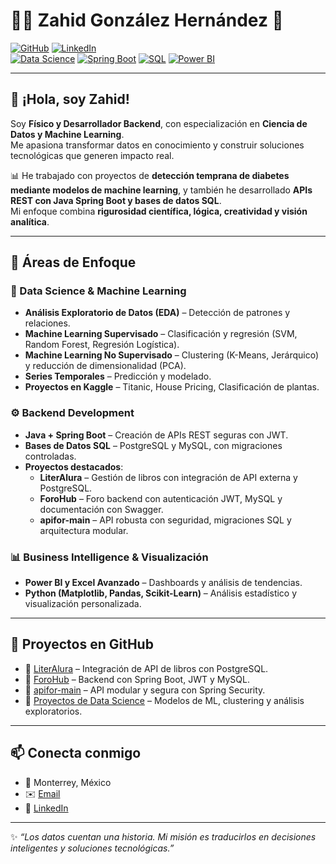 # 👨‍💻 Zahid González Hernández 🌌  

[![GitHub](https://img.shields.io/badge/GitHub-ZahidGonZ4lez-black?style=flat&logo=github)](https://github.com/Z4hidgonz4lez) 
[![LinkedIn](https://img.shields.io/badge/LinkedIn-Zahid_González-blue?style=flat&logo=linkedin)](https://www.linkedin.com/in/zahid-gonzalez-hernandez/)  
[![Data Science](https://img.shields.io/badge/Data_Science-Active-green?style=flat&logo=python)]()
[![Spring Boot](https://img.shields.io/badge/Backend-SpringBoot-brightgreen?style=flat&logo=spring)]()
[![SQL](https://img.shields.io/badge/SQL-PostgreSQL-blue?style=flat&logo=postgresql)]()
[![Power BI](https://img.shields.io/badge/BI-PowerBI-yellow?style=flat&logo=powerbi)]()

---

## 👋 ¡Hola, soy Zahid!

Soy **Físico y Desarrollador Backend**, con especialización en **Ciencia de Datos y Machine Learning**.  
Me apasiona transformar datos en conocimiento y construir soluciones tecnológicas que generen impacto real.  

📊 He trabajado con proyectos de **detección temprana de diabetes mediante modelos de machine learning**, y también he desarrollado **APIs REST con Java Spring Boot y bases de datos SQL**.  
Mi enfoque combina **rigurosidad científica, lógica, creatividad y visión analítica**.

---

## 🎯 Áreas de Enfoque  

### 🔬 Data Science & Machine Learning
- **Análisis Exploratorio de Datos (EDA)** – Detección de patrones y relaciones.
- **Machine Learning Supervisado** – Clasificación y regresión (SVM, Random Forest, Regresión Logística).  
- **Machine Learning No Supervisado** – Clustering (K-Means, Jerárquico) y reducción de dimensionalidad (PCA).  
- **Series Temporales** – Predicción y modelado.  
- **Proyectos en Kaggle** – Titanic, House Pricing, Clasificación de plantas.  

### ⚙️ Backend Development
- **Java + Spring Boot** – Creación de APIs REST seguras con JWT.  
- **Bases de Datos SQL** – PostgreSQL y MySQL, con migraciones controladas.  
- **Proyectos destacados**:  
  - **LiterAlura** – Gestión de libros con integración de API externa y PostgreSQL.  
  - **ForoHub** – Foro backend con autenticación JWT, MySQL y documentación con Swagger.  
  - **apifor-main** – API robusta con seguridad, migraciones SQL y arquitectura modular.  

### 📊 Business Intelligence & Visualización
- **Power BI y Excel Avanzado** – Dashboards y análisis de tendencias.  
- **Python (Matplotlib, Pandas, Scikit-Learn)** – Análisis estadístico y visualización personalizada.  

---

## 🚀 Proyectos en GitHub  
- 🔹 [LiterAlura](https://github.com/Z4hidgonz4lez/LiterAlura) – Integración de API de libros con PostgreSQL.  
- 🔹 [ForoHub](https://github.com/Z4hidgonz4lez/ForoHub) – Backend con Spring Boot, JWT y MySQL.  
- 🔹 [apifor-main](https://github.com/Z4hidgonz4lez/apifor-main) – API modular y segura con Spring Security.  
- 🔹 [Proyectos de Data Science](https://github.com/Z4hidgonz4lez?tab=repositories) – Modelos de ML, clustering y análisis exploratorios.  

---

## 📫 Conecta conmigo  
- 📍 Monterrey, México  
- ✉️ [Email](mailto:zahidgonz4lez@gmail.com)  
- 💼 [LinkedIn](https://www.linkedin.com/in/zahid-gonzalez-hernandez/)  

---

✨ _“Los datos cuentan una historia. Mi misión es traducirlos en decisiones inteligentes y soluciones tecnológicas.”_
